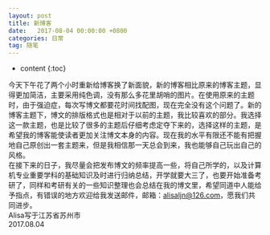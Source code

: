 ```yaml
---
layout: post
title: 新博客
date:   2017-08-04 00:00:00 +0800
categories: 日常
tag: 随笔
---
```


* content
{:toc}


今天下午花了两个小时重新给博客换了新面貌，新的博客相比原来的博客主题，显得更加简洁，主要采用纯色调，没有那么多花里胡哨的图片。在使用原来的主题时，由于强迫症，每次写博文都要花时间找配图，现在完全没有这个问题了。新的博客主题下，博文的排版格式也是相对于以前的主题，我比较喜欢的部分。我选择这一款主题，也是比较了很多的主题后仔细考虑定夺下来的，选择这样的主题，是希望我的博客能使读者更加关注博文本身的内容。现在我的水平有限还不能有把握地自己原创出一套主题来，但是我相信那一天总会到来，我也能够自己玩出自己的风格。  
在接下来的日子，我尽量会把发布博文的频率提高一些，将自己所学的，以及计算机专业重要学科的基础知识及时进行归纳总结，开学就要大三了，也要开始准备考研了，同样和考研有关的一些知识整理也会总结在我的博文里，希望同道中人能给予指点，有错误的地方欢迎给我发送邮件，邮箱：alisaljn@126.com，愿我们共同进步。  
Alisa写于江苏省苏州市  
2017.08.04